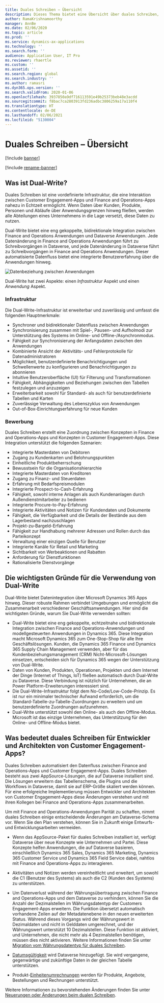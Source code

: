 ```yaml
---
title: Duales Schreiben – Übersicht
description: Dieses Thema bietet eine Übersicht über duales Schreiben, was eine Interaktion zwischen Kundenbindungs-Apps und Finance and Operations-Apps in Quasi-Echtzeit ermöglicht.
author: RamaKrishnamoorthy
manager: AnnBe
ms.date: 02/06/2020
ms.topic: article
ms.prod: ''
ms.service: dynamics-ax-applications
ms.technology: ''
ms.search.form: ''
audience: Application User, IT Pro
ms.reviewer: rhaertle
ms.custom: ''
ms.assetid: ''
ms.search.region: global
ms.search.industry: ''
ms.author: ramasri
ms.dyn365.ops.version: ''
ms.search.validFrom: 2020-01-06
ms.openlocfilehash: 3937850a9df716113591e49b25373beb48e3acdd
ms.sourcegitcommit: f8bac7ca2803913fd236adbc3806259a17a110f4
ms.translationtype: HT
ms.contentlocale: de-DE
ms.lasthandoff: 02/06/2021
ms.locfileid: "5130004"
---
```

# <a name="dual-write-overview"></a>Duales Schreiben – Übersicht

[!include [banner](../../includes/banner.md)]

[!include [rename-banner](~/includes/cc-data-platform-banner.md)]



## <a name="what-is-dual-write"></a>Was ist Dual-Write?

Duales Schreiben ist eine vordefinierte Infrastruktur, die eine Interaktion zwischen Customer Engagement-Apps und Finance and Operations-Apps nahezu in Echtzeit ermöglicht. Wenn Daten über Kunden, Produkte, Personen und Abläufe über Anwendungsgrenzen hinweg fließen, werden alle Abteilungen eines Unternehmens in die Lage versetzt, diese Daten zu nutzen.

Dual-Write bietet eine eng gekoppelte, bidirektionale Integration zwischen Finance and Operations Anwendungen und Dataverse Anwendungen. Jede Datenänderung in Finance and Operations Anwendungen führt zu Schreibvorgängen in Dataverse, und jede Datenänderung in Dataverse führt zu Schreibvorgängen in Finance and Operations Anwendungen. Dieser automatisierte Datenfluss bietet eine integrierte Benutzererfahrung über die Anwendungen hinweg.

![Datenbeziehung zwischen Anwendungen](media/dual-write-overview.jpg)

Dual-Write hat zwei Aspekte: einen *Infrastruktur* Aspekt und einen *Anwendung* Aspekt.

### <a name="infrastructure"></a>Infrastruktur

Die Dual-Write-Infrastruktur ist erweiterbar und zuverlässig und umfasst die folgenden Hauptmerkmale:

+ Synchroner und bidirektionaler Datenfluss zwischen Anwendungen
+ Synchronisierung zusammen mit Spiel-, Pausen- und Aufholmodi zur Unterstützung des Systems im Online- und Offline-/Asynchronmodus.
+ Fähigkeit zur Synchronisierung der Anfangsdaten zwischen den Anwendungen
+ Kombinierte Ansicht der Aktivitäts- und Fehlerprotokolle für Datenadministratoren
+ Möglichkeit, benutzerdefinierte Benachrichtigungen und Schwellenwerte zu konfigurieren und Benachrichtigungen zu abonnieren
+ Intuitive Benutzeroberfläche (UI) für Filterung und Transformationen
+ Fähigkeit, Abhängigkeiten und Beziehungen zwischen den Tabellen festzulegen und anzuzeigen
+ Erweiterbarkeit sowohl für Standard- als auch für benutzerdefinierte Tabellen und Karten
+ Zuverlässige Verwaltung des Lebenszyklus von Anwendungen
+ Out-of-Box-Einrichtungserfahrung für neue Kunden

### <a name="application"></a>Bewerbung

Duales Schreiben erstellt eine Zuordnung zwischen Konzepten in Finance and Operations-Apps und Konzepten in Customer Engagement-Apps. Diese Integration unterstützt die folgenden Szenarien:

+ Integrierte Masterdaten von Debitoren
+ Zugang zu Kundenkarten und Belohnungspunkten
+ Einheitliche Produktbeherrschung
+ Bewusstsein für die Organisationshierarchie
+ Integrierte Masterdaten von Kreditoren
+ Zugang zu Finanz- und Steuerdaten
+ Erfahrung mit Bedarfspreismodulen
+ Integrierte Prospect-to-Cash-Erfahrung
+ Fähigkeit, sowohl interne Anlagen als auch Kundenanlagen durch Außendienstmitarbeiter zu bedienen
+ Integrierte Procure-to-Pay-Erfahrung
+ Integrierte Aktivitäten und Notizen für Kundendaten und Dokumente
+ Fähigkeit, die Verfügbarkeit und die Details der Bestände aus dem Lagerbestand nachzuschlagen
+ Projekt-zu-Bargeld-Erfahrung
+ Fähigkeit zur Handhabung mehrerer Adressen und Rollen durch das Parteikonzept
+ Verwaltung einer einzigen Quelle für Benutzer
+ Integrierte Kanäle für Retail und Marketing
+ Sichtbarkeit von Werbeaktionen und Rabatten
+ Anforderung für Dienstfunktionen
+ Rationalisierte Dienstvorgänge

## <a name="top-reasons-to-use-dual-write"></a>Die wichtigsten Gründe für die Verwendung von Dual-Write

Dual-Write bietet Datenintegration über Microsoft Dynamics 365 Apps hinweg. Dieser robuste Rahmen verbindet Umgebungen und ermöglicht die Zusammenarbeit verschiedener Geschäftsanwendungen. Hier sind die wichtigsten Gründe, warum Sie Dual-Write verwenden sollten:

+ Dual-Write bietet eine eng gekoppelte, echtzeitnahe und bidirektionale Integration zwischen Finance and Operations-Anwendungen und modellgesteuerten Anwendungen in Dynamics 365. Diese Integration macht Microsoft Dynamics 365 zum One-Stop-Shop für alle Ihre Geschäftslösungen. Kunden, die Dynamics 365 Finance und Dynamics 365 Supply Chain Management verwenden, aber für das Kundenbeziehungsmanagement (CRM) Nicht-Microsoft-Lösungen einsetzen, entscheiden sich für Dynamics 365 wegen der Unterstützung von Dual-Write.
+ Daten von Kunden, Produkten, Operationen, Projekten und dem Internet der Dinge (Internet of Things, IoT) fließen automatisch durch Dual-Write zu Dataverse. Diese Verbindung ist nützlich für Unternehmen, die an Power Platform-Erweiterungen interessiert sind.
+ Die Dual-Write-Infrastruktur folgt dem No-Code/Low-Code-Prinzip. Es ist nur ein minimaler technischer Aufwand erforderlich, um die Standard-Tabelle-zu-Tabelle-Zuordnungen zu erweitern und um benutzerdefinierte Zuordnungen aufzunehmen.
+ Dual-Write unterstützt sowohl den Online- als auch den Offline-Modus. Microsoft ist das einzige Unternehmen, das Unterstützung für den Online- und Offline-Modus bietet.

## <a name="what-does-dual-write-mean-for-developers-and-architects-of-customer-engagement-apps"></a><a id="developer-architect"></a>Was bedeutet duales Schreiben für Entwickler und Architekten von Customer Engagement-Apps?

Duales Schreiben automatisiert den Datenfluss zwischen Finance and Operations-Apps und Customer Engagement-Apps. Duales Schreiben besteht aus zwei AppSource-Lösungen, die auf Dataverse installiert sind. Die Lösungen erweitern das Tabellenschema, die Plugins und die Workflows in Dataverse, damit sie auf ERP-Größe skaliert werden können. Für eine erfolgreiche Implementierung müssen Entwickler und Architekten von Customer Engagement-Apps diese Änderungen verstehen und mit ihren Kollegen bei Finance and Operations-Apps zusammenarbeiten.

Um mit Finance and Operations-Anwendungen Parität zu schaffen, nimmt duales Schreiben einige entscheidende Änderungen am Dataverse-Schema vor. Wenn Sie den Plan verstehen, können Sie in Zukunft einige Entwurfs- und Entwicklungsarbeiten vermeiden.

+ Wenn das AppSource-Paket für duales Schreiben installiert ist, verfügt Dataverse über neue Konzepte wie Unternehmen und Partei. Diese Konzepte helfen Anwendungen, die auf Dataverse basieren, einschließlich Dynamics 365 Sales, Dynamics 365 Marketing, Dynamics 365 Customer Service und Dynamics 365 Field Service dabei, nahtlos mit Finance and Operations-Apps zu interagieren.

+ Aktivitäten und Notizen werden vereinheitlicht und erweitert, um sowohl die C1 (Benutzer des Systems) als auch die C2 (Kunden des Systems) zu unterstützen.

+ Um Datenverlust während der Währungsübertragung zwischen Finance and Operations-Apps und dem Dataverse zu verhindern, können Sie die Anzahl der Dezimalstellen im Währungsdatentyp der Customers Engagement-Apps erweitern. Die Funktion übersetzt automatisch vorhandene Zeilen auf der Metadatenebene in den neuen erweiterten Status. Während dieses Vorgangs wird der Währungswert in Dezimaldaten und nicht in Gelddaten umgerechnet, und der Währungswert unterstützt 10 Dezimalstellen. Diese Funktion ist aktiviert, und Unternehmen, die nicht mehr als 4 Dezimalstellen benötigen, müssen dies nicht aktivieren. Weitere Informationen finden Sie unter [Migration vom Währungsdatentyp für duales Schreiben](currrency-decimal-places.md).

+ [Datumsgültigkeit](../../dev-tools/date-effectivity.md) wird Dataverse hinzugefügt. Sie wird vergangene, gegenwärtige und zukünftige Daten in der gleichen Tabelle unterstützen.

+ Produkt-[Einheitenumrechnungen](../../../../supply-chain/pim/tasks/manage-unit-measure.md) werden für Produkte, Angebote, Bestellungen und Rechnungen unterstützt.

Weitere Informationen zu bevorstehenden Änderungen finden Sie unter [Neuerungen oder Änderungen beim dualen Schreiben](whats-new-dual-write.md).

